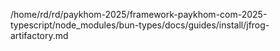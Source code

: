 /home/rd/rd/paykhom-2025/framework-paykhom-com-2025-typescript/node_modules/bun-types/docs/guides/install/jfrog-artifactory.md
